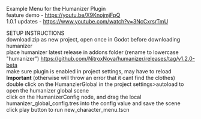 Example Menu for the Humanizer Plugin  
feature demo - https://youtu.be/X9KnojmjFpQ  
1.0.1 updates - https://www.youtube.com/watch?v=3NcCxrsrTmU  
  
SETUP INSTRUCTIONS  
download zip as new project, open once in Godot before downloading humanizer  
place humanizer latest release in addons folder (rename to lowercase "humanizer") https://github.com/NitroxNova/humanizer/releases/tag/v1.2.0-beta  
make sure plugin is enabled in project settings, may have to reload  
**Important** (otherwise will throw an error that it cant find the clothes)   
double click on the HumanzierGlobal in the project settings>autoload to open the humanizer global scene  
click on the HumanizerConfig node, and drag the local humanizer_global_config.tres into the config value and save the scene  
click play button to run new_character_menu.tscn  
